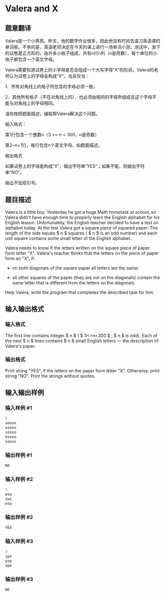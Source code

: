 # Valera and X

## 题意翻译

Valera是一个小男孩。昨天，他的数学作业很多，因此他没有时间去温习英语课的单词表。不幸的是，英语老师决定在今天的课上进行一场单词小测。测试中，发下的试卷是正方形的，由许多小格子组成，共有n行n列（n是奇数），每个单位的小格子都包含一个英文字母。

Valera需要知道试卷上的小字母是否会组成一个大写字母“X”的形状。Valera的老师认为试卷上的字母会构成“X”，当且仅当：

1、所有对角线上的格子所包含的字母必须一致。

2、其他所有格子（不在对角线上的），也必须由相同的字母所组成且这个字母不能与对角线上的字母相同。

请你按照题面描述，编程帮Valera解决这个问题。

输入格式：

第1行包含一个整数n（3 <= n < 300，n是奇数）

第2~n+1行，每行包含n个英文字母，如题面描述。

输出格式

如果试卷上的字母能构成“X”，输出字符串“YES”；如果不能，则输出字符串“NO”。

输出不加双引号。

## 题目描述

Valera is a little boy. Yesterday he got a huge Math hometask at school, so Valera didn't have enough time to properly learn the English alphabet for his English lesson. Unfortunately, the English teacher decided to have a test on alphabet today. At the test Valera got a square piece of squared paper. The length of the side equals $ n $ squares ( $ n $ is an odd number) and each unit square contains some small letter of the English alphabet.

Valera needs to know if the letters written on the square piece of paper form letter "X". Valera's teacher thinks that the letters on the piece of paper form an "X", if:

- on both diagonals of the square paper all letters are the same;

- all other squares of the paper (they are not on the diagonals) contain the same letter that is different from the letters on the diagonals.

Help Valera, write the program that completes the described task for him.

## 输入输出格式

### 输入格式

The first line contains integer $ n $ ( $ 3<=n&lt;300 $ ; $ n $ is odd). Each of the next $ n $ lines contains $ n $ small English letters — the description of Valera's paper.

### 输出格式

Print string "YES", if the letters on the paper form letter "X". Otherwise, print string "NO". Print the strings without quotes.

## 输入输出样例

### 输入样例 #1

```cpp
5
xooox
oxoxo
soxoo
oxoxo
xooox

```
### 输出样例 #1

```cpp
NO

```
### 输入样例 #2

```cpp
3
wsw
sws
wsw

```
### 输出样例 #2

```cpp
YES

```
### 输入样例 #3

```cpp
3
xpx
pxp
xpe

```
### 输出样例 #3

```cpp
NO

```
